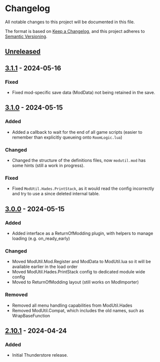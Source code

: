 # Changelog

All notable changes to this project will be documented in this file.

The format is based on [Keep a Changelog](https://keepachangelog.com/en/1.1.0/),
and this project adheres to [Semantic Versioning](https://semver.org/spec/v2.0.0.html).

## [Unreleased]

## [3.1.1] - 2024-05-16

### Fixed

- Fixed mod-specific save data (ModData) not being retained in the save.

## [3.1.0] - 2024-05-15

### Added

- Added a callback to wait for the end of all game scripts (easier to remember than explicitly queueing onto `RoomLogic.lua`)

### Changed

- Changed the structure of the definitions files, now `modutil.mod` has some hints (still a work in progress).

### Fixed

- Fixed `ModUtil.Hades.PrintStack`, as it would read the config incorrectly and try to use a since deleted internal table.

## [3.0.0] - 2024-05-15

### Added

- Added interface as a ReturnOfModding plugin, with helpers to manage loading (e.g. on_ready_early)

### Changed

- Moved ModUtil.Mod.Register and ModData to ModUtil.lua so it will be available earlier in the load order
- Moved ModUtil.Hades.PrintStack config to dedicated module wide config
- Moved to ReturnOfModding layout (still works on ModImporter)

### Removed

- Removed all menu handling capabilities from ModUtil.Hades
- Removed ModUtil.Compat, which includes the old names, such as WrapBaseFunction

## [2.10.1] - 2024-04-24

### Added

- Initial Thunderstore release.

[unreleased]: https://github.com/SGG-Modding/ModUtil/compare/3.1.1...HEAD
[3.1.1]: https://github.com/SGG-Modding/ModUtil/compare/3.1.0...3.1.1
[3.1.0]: https://github.com/SGG-Modding/ModUtil/compare/3.0.0...3.1.0
[3.0.0]: https://github.com/SGG-Modding/ModUtil/compare/2.10.1...3.0.0
[2.10.1]: https://github.com/SGG-Modding/ModUtil/compare/d8c6fac014fa9ff3ac2bcc38b5505c9bae1e71f7...2.10.1
